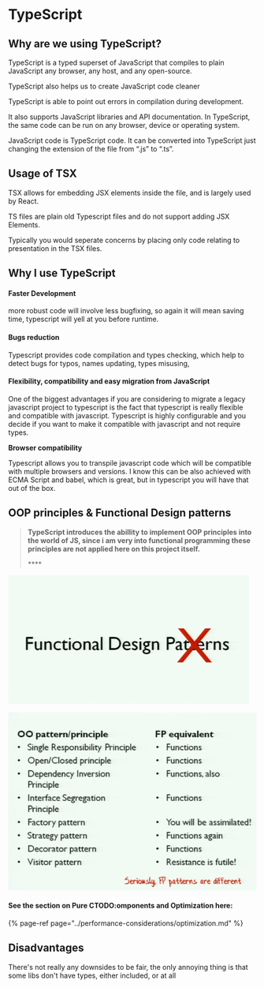 # TypeScript

## Why are we using TypeScript?

TypeScript is a typed superset of JavaScript that compiles to plain JavaScript any browser, any host, and any open-source.

TypeScript also helps us to create JavaScript code cleaner

TypeScript is able to point out errors in compilation during development.

 It also supports JavaScript libraries and API documentation. In TypeScript, the same code can be run on any browser, device or operating system.

JavaScript code is TypeScript code. It can be converted into TypeScript just changing the extension of the file from “.js” to “.ts”.

## Usage of TSX

TSX allows for embedding JSX elements inside the file, and is largely used by React.

TS files are plain old Typescript files and do not support adding JSX Elements.

Typically you would seperate concerns by placing only code relating to presentation in the TSX files.



## Why I use TypeScript

####  Faster Development

more robust code will involve less bugfixing, so again it will mean saving time, typescript will yell at you before runtime.

####  Bugs reduction

 Typescript provides code compilation and types checking, which help to detect bugs for typos, names updating, types misusing,

####  Flexibility, compatibility and easy migration from JavaScript

 One of the biggest advantages if you are considering to migrate a legacy javascript project to typescript is the fact that typescript is really flexible and compatible with javascript. Typescript is highly configurable and you decide if you want to make it compatible with javascript and not require types.

**Browser compatibility**

 Typescript allows you to transpile javascript code which will be compatible with multiple browsers and versions. I know this can be also achieved with ECMA Script and babel, which is great, but in typescript you will have that out of the box.

#### 



## OOP principles & Functional Design patterns



> **TypeScript introduces the abillity to implement OOP principles into the world of JS, since i am very into functional programming these principles are not applied here on this project itself.**
>
> \*\*\*\*

![](../.gitbook/assets/image%20%285%29.png)

![](../.gitbook/assets/image%20%286%29.png)

#### See the section on Pure **C**TODO:omponents and Optimization here:

{% page-ref page="../performance-considerations/optimization.md" %}



## **Disadvantages**

There's not really any downsides to be fair, the only annoying thing is that some libs don't have types, either included, or at all

#### 

